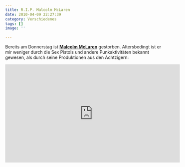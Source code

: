 ```yaml
---
title: R.I.P. Malcolm McLaren
date: 2010-04-09 22:27:39
category: Verschiedenes
tags: []
image: ''

---
```


Bereits am Donnerstag ist [**Malcolm McLaren**](http://www.zeit.de/kultur/2010-04/malcolm-mclaren-nachruf) gestorben. Altersbedingt ist er mir weniger durch die Sex Pistols und andere Punkaktivitäten bekannt gewesen, als durch seine Produktionen aus den Achtzigern:  
<iframe width="560" height="315" src="https://www.youtube.com/embed/9SgvJY9xxcA" title="YouTube video player" frameborder="0" allow="accelerometer; autoplay; clipboard-write; encrypted-media; gyroscope; picture-in-picture" allowfullscreen></iframe>
